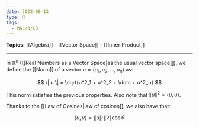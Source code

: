 ```yaml
---
date: 2022-08-15
type: 🧠
tags:
  - MAC/3/C3
---
```


**Topics:** [[Algebra]] - [[Vector Space]] - [[Inner Product]]

---

In $\mathbb{R}^n$ ([[Real Numbers as a Vector Space|as the usual vector space]]), we define the [[Norm]] of a vector $u = (u_1, u_2, \dots, u_n)$ as:

$$
\| u \| = \sqrt{u^2_1 + u^2_2 + \dots + u^2_n}
$$

This norm satisfies the previous properties. Also note that $\| u \|^2 = \langle u, u \rangle$.

Thanks to the [[Law of Cosines|law of cosines]], we also have that:

$$
\langle u, v \rangle = \| u \| \cdot \| v \| \cos \theta
$$
